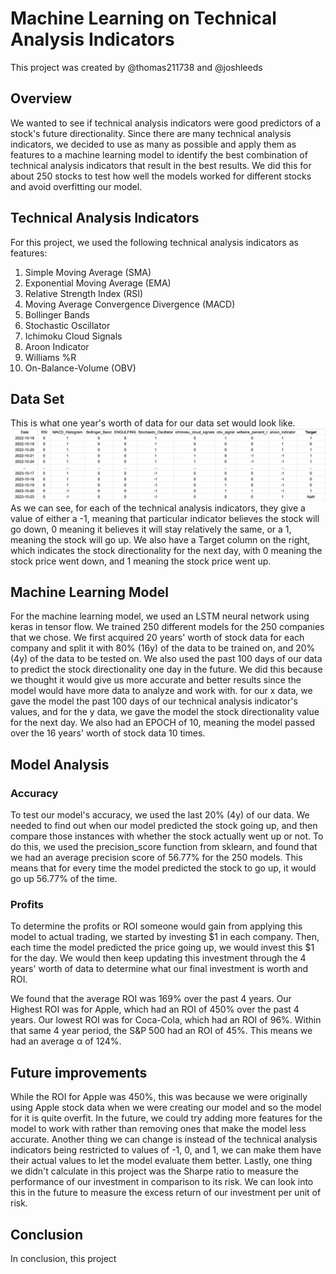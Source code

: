 # Machine Learning on Technical Analysis Indicators
This project was created by @thomas211738 and @joshleeds

## Overview
We wanted to see if technical analysis indicators were good predictors of a stock's future directionality. Since there are many technical analysis indicators, we decided to use as many as possible and apply them as features to a machine learning model to identify the best combination of technical analysis indicators that result in the best results. We did this for about 250 stocks to test how well the models worked for different stocks and avoid overfitting our model. 

## Technical Analysis Indicators
For this project, we used the following technical analysis indicators as features:

1. Simple Moving Average (SMA)
2. Exponential Moving Average (EMA)
3. Relative Strength Index (RSI)
4. Moving Average Convergence Divergence (MACD)
5. Bollinger Bands
6. Stochastic Oscillator
7. Ichimoku Cloud Signals
8. Aroon Indicator
9. Williams %R
10. On-Balance-Volume (OBV)

## Data Set
This is what one year's worth of data for our data set would look like.
![Visual](TAIEX.png)
As we can see, for each of the technical analysis indicators, they give a value of either a -1, meaning that particular indicator believes the stock will go down, 0 meaning it believes it will stay relatively the same, or a 1, meaning the stock will go up. We also have a Target column on the right, which indicates the stock directionality for the next day, with 0 meaning the stock price went down, and 1 meaning the stock price went up. 

## Machine Learning Model
For the machine learning model, we used an LSTM neural network using keras in tensor flow. We trained 250 different models for the 250 companies that we chose. We first acquired 20 years' worth of stock data for each company and split it with 80% (16y) of the data to be trained on, and 20% (4y) of the data to be tested on. We also used the past 100 days of our data to predict the stock directionality one day in the future. We did this because we thought it would give us more accurate and better results since the model would have more data to analyze and work with. for our x data, we gave the model the past 100 days of our technical analysis indicator's values, and for the y data, we gave the model the stock directionality value for the next day. We also had an EPOCH of 10, meaning the model passed over the 16 years' worth of stock data 10 times. 

## Model Analysis

### Accuracy

To test our model's accuracy, we used the last 20% (4y) of our data. We needed to find out when our model predicted the stock going up, and then compare those instances with whether the stock actually went up or not. To do this, we used the precision_score function from sklearn, and found that we had an average precision score of 56.77% for the 250 models. This means that for every time the model predicted the stock to go up, it would go up 56.77% of the time.

### Profits

To determine the profits or ROI someone would gain from applying this model to actual trading, we started by investing $1 in each company. Then, each time the model predicted the price going up, we would invest this $1 for the day. We would then keep updating this investment through the 4 years' worth of data to determine what our final investment is worth and ROI.


We found that the average ROI was 169% over the past 4 years. Our Highest ROI was for Apple, which had an ROI of 450% over the past 4 years. Our lowest ROI was for Coca-Cola, which had an ROI of 96%. Within that same 4 year period, the S&P 500 had an ROI of 45%. This means we had an average α of 124%. 

## Future improvements

While the ROI for Apple was 450%, this was because we were originally using Apple stock data when we were creating our model and so the model for it is quite overfit. In the future, we could try adding more features for the model to work with rather than removing ones that make the model less accurate. Another thing we can change is instead of the technical analysis indicators being restricted to values of -1, 0, and 1, we can make them have their actual values to let the model evaluate them better. Lastly, one thing we didn't calculate in this project was the Sharpe ratio to measure the performance of our investment in comparison to its risk. We can look into this in the future to measure the excess return of our investment per unit of risk. 

## Conclusion

In conclusion, this project 
